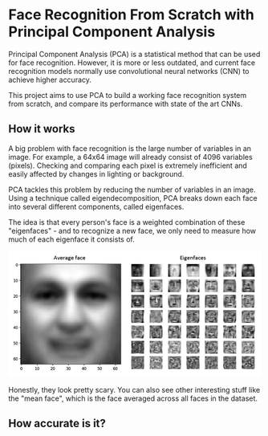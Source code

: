 # Face Recognition From Scratch with Principal Component Analysis

Principal Component Analysis (PCA) is a statistical method that can be used for face recognition. However, it is more or less outdated, and current face recognition models normally use convolutional neural networks (CNN) to achieve higher accuracy.

This project aims to use PCA to build a working face recognition system from scratch, and compare its performance with state of the art CNNs.

## How it works

A big problem with face recognition is the large number of variables in an image. For example, a 64x64 image will already consist of 4096 variables (pixels). Checking and comparing each pixel is extremely inefficient and easily affected by changes in lighting or background.

PCA tackles this problem by reducing the number of variables in an image. Using a technique called eigendecomposition, PCA breaks down each face into several different components, called eigenfaces. 

The idea is that every person's face is a weighted combination of these "eigenfaces" - and to recognize a new face, we only need to measure how much of each eigenface it consists of.

<img src="metrics/eigenfaces.jpg">

Honestly, they look pretty scary. You can also see other interesting stuff like the "mean face", which is the face averaged across all faces in the dataset.

## How accurate is it?


